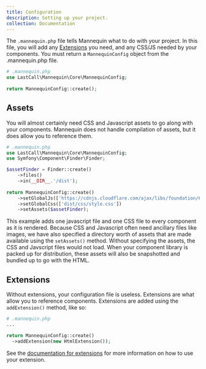 ```yaml
---
title: Configuration
description: Setting up your project.
collection: Documentation
---
```

The `.mannequin.php` file tells Mannequin what to do with your project.  In this file, you will add any [Extensions](../extensions.md) you need, and any CSS/JS needed by your components.  You must return a `MannequinConfig` object from the .mannequin.php file.

```php
# .mannequin.php
use LastCall\Mannequin\Core\MannequinConfig;
    
return MannequinConfig::create();
```

## Assets

You will almost certainly need CSS and Javascript assets to go along with your components.  Mannequin does not handle compilation of assets, but it does allow you to reference them.

```php
# .mannequin.php
use LastCall\Mannequin\Core\MannequinConfig;
use Symfony\Component\Finder\Finder;

$assetFinder = Finder::create()
    ->files()
    ->in(__DIR__.'/dist');
    
return MannequinConfig::create()
    ->setGlobalJs(['https://cdnjs.cloudflare.com/ajax/libs/foundation/6.4.1/js/foundation.min.js'])
    ->setGlobalCss(['dist/css/style.css'])
    ->setAssets($assetFinder);
```

This example adds one javascript file and one CSS file to every component as it is rendered.  Because CSS and Javascript often need ancillary files like images, we have also specified a directory worth of assets that are made available using the `setAssets()` method.  Without specifying the assets, the CSS and Javscript files would not load.  When your component library is packed up for distribution, these assets will also be snapshotted and bundled up to go with the HTML.
 
## Extensions

Without extensions, your configuration file is useless.  Extensions are what allow you to reference components.  Extensions are added using the `addExtension()` method, like so:
```php
# .mannequin.php 
...

return MannequinConfig::create()
  ->addExtension(new HtmlExtension());
```

See the [documentation for extensions](../extensions.md) for more information on how to use your extension.